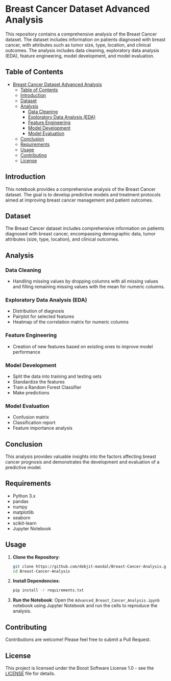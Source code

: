 
# Breast Cancer Dataset Advanced Analysis

This repository contains a comprehensive analysis of the Breast Cancer dataset. The dataset includes information on patients diagnosed with breast cancer, with attributes such as tumor size, type, location, and clinical outcomes. The analysis includes data cleaning, exploratory data analysis (EDA), feature engineering, model development, and model evaluation.

## Table of Contents

- [Breast Cancer Dataset Advanced Analysis](#breast-cancer-dataset-advanced-analysis)
  - [Table of Contents](#table-of-contents)
  - [Introduction](#introduction)
  - [Dataset](#dataset)
  - [Analysis](#analysis)
    - [Data Cleaning](#data-cleaning)
    - [Exploratory Data Analysis (EDA)](#exploratory-data-analysis-eda)
    - [Feature Engineering](#feature-engineering)
    - [Model Development](#model-development)
    - [Model Evaluation](#model-evaluation)
  - [Conclusion](#conclusion)
  - [Requirements](#requirements)
  - [Usage](#usage)
  - [Contributing](#contributing)
  - [License](#license)

## Introduction

This notebook provides a comprehensive analysis of the Breast Cancer dataset. The goal is to develop predictive models and treatment protocols aimed at improving breast cancer management and patient outcomes.

## Dataset

The Breast Cancer dataset includes comprehensive information on patients diagnosed with breast cancer, encompassing demographic data, tumor attributes (size, type, location), and clinical outcomes.

## Analysis

### Data Cleaning

- Handling missing values by dropping columns with all missing values and filling remaining missing values with the mean for numeric columns.

### Exploratory Data Analysis (EDA)

- Distribution of diagnosis
- Pairplot for selected features
- Heatmap of the correlation matrix for numeric columns

### Feature Engineering

- Creation of new features based on existing ones to improve model performance

### Model Development

- Split the data into training and testing sets
- Standardize the features
- Train a Random Forest Classifier
- Make predictions

### Model Evaluation

- Confusion matrix
- Classification report
- Feature importance analysis

## Conclusion

This analysis provides valuable insights into the factors affecting breast cancer prognosis and demonstrates the development and evaluation of a predictive model.

## Requirements

- Python 3.x
- pandas
- numpy
- matplotlib
- seaborn
- scikit-learn
- Jupyter Notebook

## Usage

1. **Clone the Repository**:
   ```bash
   git clone https://github.com/debjit-mandal/Breast-Cancer-Analysis.git
   cd Breast-Cancer-Analysis
   ```
2. **Install Dependencies**:
   ```bash
   pip install -r requirements.txt
   ```
3. **Run the Notebook**:
   Open the `Advanced_Breast_Cancer_Analysis.ipynb` notebook using Jupyter Notebook and run the cells to reproduce the analysis.

## Contributing

Contributions are welcome! Please feel free to submit a Pull Request.

## License

This project is licensed under the Boost Software License 1.0 - see the [LICENSE](LICENSE) file for details.
